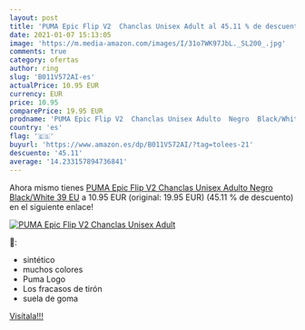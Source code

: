 ```yaml
---
layout: post
title: 'PUMA Epic Flip V2  Chanclas Unisex Adult al 45.11 % de descuento'
date: 2021-01-07 15:13:05
image: 'https://m.media-amazon.com/images/I/31o7WK97JbL._SL200_.jpg'
comments: true
category: ofertas
author: ring
slug: 'B011V572AI-es'
actualPrice: 10.95 EUR
currency: EUR
price: 10.95
comparePrice: 19.95 EUR
prodname: 'PUMA Epic Flip V2  Chanclas Unisex Adulto  Negro  Black/White   39 EU'
country: 'es'
flag: '🇪🇸'
buyurl: 'https://www.amazon.es/dp/B011V572AI/?tag=tolees-21'
descuento: '45.11'
average: '14.233157894736841'
---
```


Ahora mismo tienes [PUMA Epic Flip V2  Chanclas Unisex Adulto  Negro  Black/White   39 EU](https://www.amazon.es/dp/B011V572AI/?tag=tolees-21) a 10.95 EUR (original: 19.95 EUR) (45.11 %  de descuento) en el siguiente enlace!

[![PUMA Epic Flip V2  Chanclas Unisex Adult](https://m.media-amazon.com/images/I/31o7WK97JbL._SL200_.jpg)](https://www.amazon.es/dp/B011V572AI/?tag=tolees-21)

🔎:

- sintético
- muchos colores
- Puma Logo
- Los fracasos de tirón
- suela de goma

[Visítala!!!](https://www.amazon.es/dp/B011V572AI/?tag=tolees-21)
